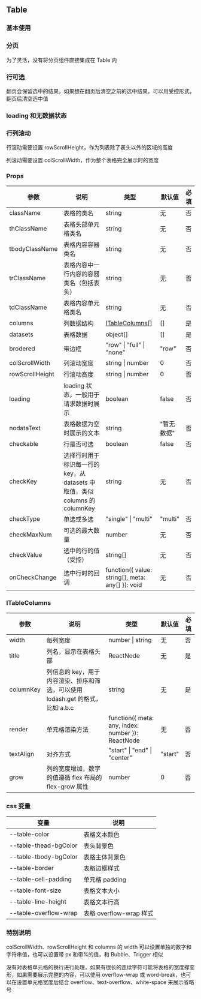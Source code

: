 ## Table

### 基本使用

<code src="../demo/table/table1.tsx"></code>

### 分页

为了灵活，没有将分页组件直接集成在 Table 内

<code src="../demo/table/table2.tsx"></code>

### 行可选

翻页会保留选中的结果，如果想在翻页后清空之前的选中结果，可以用受控形式，翻页后清空选中值

<code src="../demo/table/table5.tsx"></code>

### loading 和无数据状态

<code src="../demo/table/table4.tsx"></code>

### 行列滚动

行滚动需要设置 rowScrollHeight，作为列表除了表头以外的区域的高度

列滚动需要设置 colScrollWidth，作为整个表格完全展示时的宽度

<code src="../demo/table/table3.tsx"></code>

### Props

| 参数            | 说明                                                                        | 类型                                             | 默认值     | 必填 |
| --------------- | --------------------------------------------------------------------------- | ------------------------------------------------ | ---------- | ---- |
| className       | 表格的类名                                                                  | string                                           | 无         | 否   |
| thClassName     | 表格头部单元格类名                                                          | string                                           | 无         | 否   |
| tbodyClassName  | 表格内容容器类名                                                            | string                                           | 无         | 否   |
| trClassName     | 表格内容中一行内容的容器类名（包括表头）                                    | string                                           | 无         | 否   |
| tdClassName     | 表格内容单元格类名                                                          | string                                           | 无         | 否   |
| columns         | 列数据结构                                                                  | [ITableColumns](#itablecolumns)[]                | []         | 是   |
| datasets        | 表格数据                                                                    | object[]                                         | []         | 是   |
| brodered        | 带边框                                                                      | "row" \| "full" \| "none"                        | "row"      | 否   |
| colScrollWidth  | 列滚动宽度                                                                  | string \| number                                 | 0          | 否   |
| rowScrollHeight | 行滚动高度                                                                  | string \| number                                 | 0          | 否   |
| loading         | loading 状态，一般用于请求数据时展示                                        | boolean                                          | false      | 否   |
| nodataText      | 表格数据为空时展示的文本                                                    | string                                           | "暂无数据" | 否   |
| checkable       | 行是否可选                                                                  | boolean                                          | false      | 否   |
| checkKey        | 选择行时用于标识每一行的 key，从 datasets 中取值，类似 columns 的 columnKey | string                                           | 无         | 否   |
| checkType       | 单选或多选                                                                  | "single" \| "multi"                              | "multi"    | 否   |
| checkMaxNum     | 可选的最大数量                                                              | number                                           | 无         | 否   |
| checkValue      | 选中的行的值（受控）                                                        | string[]                                         | 无         | 否   |
| onCheckChange   | 选中行时的回调                                                              | function({ value: string[], meta: any[] }): void | 无         | 否   |

### ITableColumns

| 参数      | 说明                                                                           | 类型                                              | 默认值  | 必填 |
| --------- | ------------------------------------------------------------------------------ | ------------------------------------------------- | ------- | ---- |
| width     | 每列宽度                                                                       | number \| string                                  | 无      | 否   |
| title     | 列名，显示在表格头部                                                           | ReactNode                                         | 无      | 是   |
| columnKey | 列信息的 key，用于内容渲染、排序和筛选，可以使用 lodash.get 的格式，比如 a.b.c | string                                            | 无      | 是   |
| render    | 单元格渲染方法                                                                 | function({ meta: any, index: number }): ReactNode | 无      | 否   |
| textAlign | 对齐方式                                                                       | "start" \| "end" \| "center"                      | "start" | 否   |
| grow      | 列的宽度增加，数字的值遵循 flex 布局的 flex-grow 属性                          | number                                            | 0       | 否   |

### css 变量

| 变量                  | 说明                    |
| --------------------- | ----------------------- |
| --table-color         | 表格文本颜色            |
| --table-thead-bgColor | 表头背景色              |
| --table-tbody-bgColor | 表格主体背景色          |
| --table-border        | 表格边框样式            |
| --table-cell-padding  | 单元格 padding          |
| --table-font-size     | 表格文本大小            |
| --table-line-height   | 表格文本行高            |
| --table-overflow-wrap | 表格 overflow-wrap 样式 |

### 特别说明

colScrollWidth、rowScrollHeight 和 columns 的 width 可以设置单独的数字和字符串值，也可以设置带 px 和带%的值，和 Bubble、Trigger 相似

没有对表格单元格的换行进行处理，如果有很长的连续字符可能将表格的宽度撑变形，如果需要展示完整的内容，可以使用 overflow-wrap 或 word-break，也可以在设置单元格宽度后结合 overflow、text-overflow、white-space 来展示省略号
